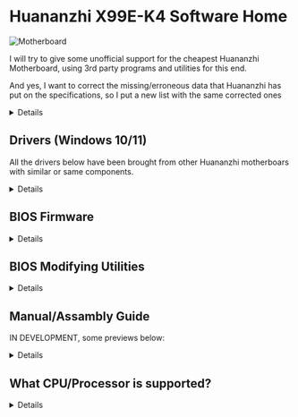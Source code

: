 [Aptio's V Tools ]: https://www.mediafire.com/file/ucvt4pdxjrtpmu7/Tools_for_AMI_Aptio_V.zip/file
[Aptio's Tools Mirror]: https://disk.yandex.com/d/XrZjsImaqxl8Uw
[Just right here]: https://github.com/sebasrock156/Huananzhi-X99E-K4-Opencore
[Audio Drivers]: https://www.mediafire.com/file/046t9639xeyr243/X99-P4FAudio.rar/file
[Ethernet Drivers for W10]: https://www.mediafire.com/file/z4w75jswapzof1j/X99-P4FLAN.rar/file
[Ethernet Drivers for W11]: https://www.mediafire.com/file/53yr2eb7w82h75v/X99-P4FLanwin11.zip/file
[Original BIOS Image]: https://www.mediafire.com/file/zozi3s0fixamce4/X99E-K4+BIOS.rom/file
[Unlocked BIOS Image]: https://www.mediafire.com/file/qtwh4jle25884rq/X99E-K4_VGXX02_Unlocked.rom/file
[Chipset Driver]: https://www.mediafire.com/file/kevqagczu5b4igy/X99-P4FChipset.rar/file
[AMI EXPRESS GUIDE]: https://github.com/sebasrock156/Huananzhi-X99E-K4-Home/blob/main/AMIXpress-Guide.md

# Huananzhi X99E-K4 Software Home

![Motherboard](https://i.imgur.com/FtSCjxq.png)

I will try to give some unofficial support for the cheapest Huananzhi Motherboard, using 3rd party programs and utilities for this end.

And yes, I want to correct the missing/erroneous data that Huananzhi has put on the specifications, so I put a new list with the same corrected ones

<details>
  
---
Component | Description
---|:--:
Chipset | Intel P55 or HM55 (randomly)
Socket  | Intel LGA 2011-3
RAM Memory Slots | DDR4(x4) until 128GB Support (Max.)
RAM Memory Freq. | Quad-channel (on 2 or 4 slots) support since 1866Mhz until 2400Mhz ECC or Non-ECC modules
Storage interface | Sata 2.0(x3)@3Gbps
Storage expansion | One slot M.2 2280 NVME PCIEx4 3.0@32Gbps or M.2 NGFF Sata 2.0@3Gbps
Audio card | Realtek HD Audio ALC897 (Surround 5.1 Support max.)
Network card | Realtek Ethernet RTL8168 1Gbps.
Power interface | ATX 24pin + ATX 12v 8pin
Fan interface | CPU Fan(x2) 4 pin (Fans with 3 pin connector are compatible too)
Power supply | Between 6 to 8 phases of power supply (600W PSU or better)
Dimensions | 210*182mm Micro-ATX
Rear panel | PS/2 Port(x2), USB 2.0@480Mbps(x6), Network port (RJ45), Audio interface (3 jacks)
Front panel | (Connectors only) USB 2.0(1x), USB 3.0(x1) Audio interface (x1) COM port (x1), Power/Reset interface
Supported system | Windows (7, 10 and 11), GNU/Linux (x86_64), MacOS (with Hackintosh only)
---
</details>

## Drivers (Windows 10/11)

All the drivers below have been brought from other Huananzhi motherboars with similar or same components.

<details>

[Chipset Driver] (Inherited from X99-P4F Motherboard)

[Audio Drivers] (Inherited from X99-P4F Motherboard)

[Ethernet Drivers for W10] | [Ethernet Drivers for W11] (Inherited from X99-P4F Motherboard) 

⚠ **Disclaimer** ⚠: If you use utilities like Driver Booster, these drivers may corrupt things in the system, proceed with caution.

---
  
</details>

## BIOS Firmware

<details>
  
Since we haven't an official file from Huananzhi, I have taken the task of making a dump from my own Motherboard.

[Original BIOS Image]: This is a dump from Stock BIOS from my Motherboard, without modifies.

[Unlocked BIOS Image]: This is a BIOS image with Overclock Settings enabled/unlocked. (**THIS IS FOR XEON 16xx V3/V4 AND CORE EXTREME PROCESSORS ONLY; I CAN'T GUARANTEE GOOD RESULTS**)

Try use the Turbo Boost Hack if you have a Xeon V3; in my case, I have a Xeon V4 and may not work at all.

### Lightweight Overclock guide

1. Boot to BIOS Interface and go to **IntelRCSetup-->Advanced Power Manager Configuration-->CPU Advanced PM Tuning-->Program PPO_CURT_CFG_CTRL_MSR** and change:
   - **PPO Current_Cfg_CTL Ovrd** to **MANUAL**
   - **Current Config** option to **Enable**
   - **Current limitation** to **2048**
2. Now go back to main **IntelRCSetup** and later go to **Overclocking Feature**:

   *Overclocking Feature needs to be ENABLED for continue*

   Now go to **Processor** and change:
    - **Core Voltage Mode** to **Override**
    - **Core Voltage Override** to **XXXX**, where (XXXX) it's some Voltage multiple; If your processor have 90W or 105W of TDP usually, use 1.1v/1.2v for run with all their cores, so, with this option, we go to force a Voltage limit that processor can use in Motherboard, *eg: I have a Xeon E5-2640v4 that have 90W of TDP, I want define that MoBo force 1.2v for it, so, define the Core Voltage Override value as 1200*
  
3. Now exit to BIOS Interface with F4 and save the changes.


---

</details>

## BIOS Modifying Utilities

<details>
  
⚠ **ADVICE** ⚠: Here I want appeal at Fair Use, some tools are leaks from Technical Services and Enterprises, the Inverse Engineering of these are usually illegal, but here it's used for educational purposes.

[Aptio's V Tools] | [Aptio's Tools Mirror]: These tools are we could modify and flash new BIOS Firmwares.

To know how they work, I attach the [AMI EXPRESS GUIDE] to open and flash firmwares easily and simply.

---
</details>

## Manual/Assambly Guide

IN DEVELOPMENT, some previews below:

<details>
  
  ![GUIDE_MAIN](https://github.com/sebasrock156/Huananzhi-X99E-K4-Home/blob/main/Guide%20Project/UserGuideX99E-K4%20Coverlow.png?raw=true)
  ![GUIDE2](https://github.com/sebasrock156/Huananzhi-X99E-K4-Home/blob/main/Guide%20Project/Guide%20English/UserGuide2.png?raw=true)
  ![GUIDE3](https://github.com/sebasrock156/Huananzhi-X99E-K4-Home/blob/main/Guide%20Project/Guide%20English/UserGuide3.png?raw=true)

</details>

## What CPU/Processor is supported?

<details>
Based on Socket (LGA 2011-3), all processors with that socket may be supported, but, the Southbridge (Chipset) is a mistery, I listed below some tested processors with this MoBo:

---
Series | Model | Specifications | Notes
---|---|---|:--:
Core | i7-5820K | Haswell-E, 6 Cores/12 Threads@3.3 GHz/3.6GHz Turbo, TDP 140W | Compatible with a 500W PSU  
Core | i7-5930K | Haswell-E, 6 Cores/12 Threads@3.5 GHz/3.7GHz Turbo, TDP 140W | Compatible with a 500W PSU
Core | i7-6800K | Broadwell-E, 6 Cores/12 Threads@3.4 GHz/3.6GHz Turbo, TDP 140W | Compatible with a 500W PSU
Core | i7-6850K | Broadwell-E, 6 Cores/12 Threads@3.6 GHz/3.8GHz Turbo, TDP 140W | Compatible with a 500W PSU
Core | i7-6900K | Broadwell-E, 8 Cores/16 Threads@3.2 GHz/3.7GHz Turbo, TDP 140W | Compatible with a 500W PSU
Core Extreme | i7-5960X | Haswell-E, 8 Cores/16 Threads@3.0 GHz/3.5GHz Turbo, TDP 140W | Compatible with a 500W PSU
Core Extreme | i7-6950X | Broadwell-E, 10 Cores/20 Threads@3.0 GHz/3.5GHz Turbo, TDP 140W | Compatible with a 650W PSU
Xeon | E5-1600 and E5-2600 V3 Series | Haswell-EP | Compatible with a 750W PSU or more
Xeon | E5-1600 and E5-2600 V4 Series | Broadwell-EP | Compatible with a 750W PSU or more
Xeon | E5-4600 V3 Series | Haswell-EP | Compatible with a 650W PSU, but using ECC RAM modules only (check the bandwidth before)
Xeon | E5-4600 V4 Series | Broadwell-EP | Compatible with a 750W PSU, but using ECC RAM modules only (check the bandwidth before)
---
  
</details>

